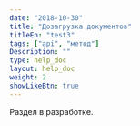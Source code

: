 ```yaml
---
date: "2018-10-30"
title: "Дозагрузка документов"
titleEn: "test3"
tags: ["api", "метод"]
Description: ""
type: help_doc
layout: help_doc
weight: 2
showLikeBtn: true
---
```


Раздел в разработке.